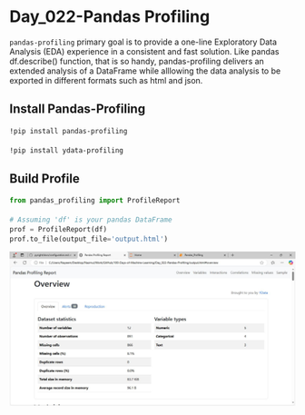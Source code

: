 # Day_022-Pandas Profiling
`pandas-profiling` primary goal is to provide a one-line Exploratory Data Analysis (EDA) experience in a consistent and fast solution. Like pandas df.describe() function, that is so handy, pandas-profiling delivers an extended analysis of a DataFrame while alllowing the data analysis to be exported in different formats such as html and json.

## Install Pandas-Profiling
```bash
!pip install pandas-profiling

!pip install ydata-profiling
```

## Build Profile
```python
from pandas_profiling import ProfileReport

# Assuming 'df' is your pandas DataFrame
prof = ProfileReport(df)
prof.to_file(output_file='output.html')
```

![Pandas_Profiling](assets/Capture.JPG)